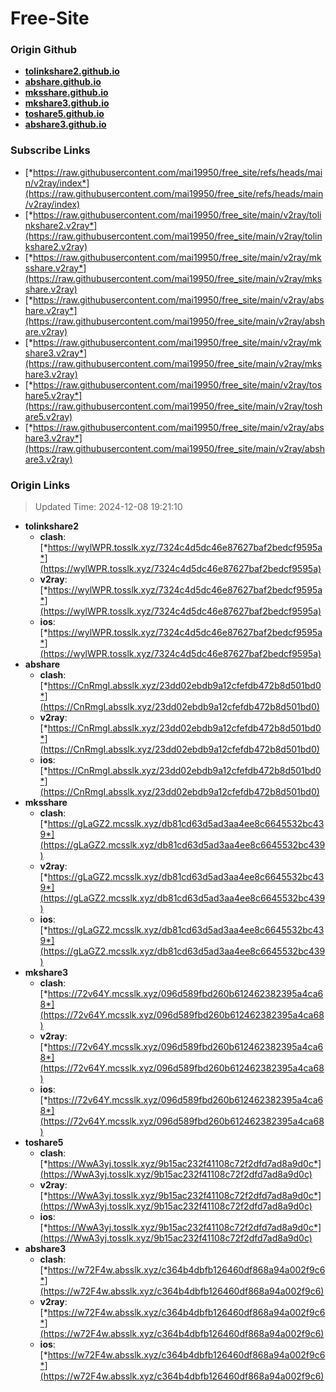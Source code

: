 # Free-Site

### Origin Github

- [**tolinkshare2.github.io**](https://github.com/tolinkshare2/tolinkshare2.github.io)
- [**abshare.github.io**](https://github.com/abshare/abshare.github.io)
- [**mksshare.github.io**](https://github.com/mksshare/mksshare.github.io)
- [**mkshare3.github.io**](https://github.com/mkshare3/mkshare3.github.io)
- [**toshare5.github.io**](https://github.com/toshare5/toshare5.github.io)
- [**abshare3.github.io**](https://github.com/abshare3/abshare3.github.io)

### Subscribe Links

- [*https://raw.githubusercontent.com/mai19950/free_site/refs/heads/main/v2ray/index*](https://raw.githubusercontent.com/mai19950/free_site/refs/heads/main/v2ray/index)
- [*https://raw.githubusercontent.com/mai19950/free_site/main/v2ray/tolinkshare2.v2ray*](https://raw.githubusercontent.com/mai19950/free_site/main/v2ray/tolinkshare2.v2ray)
- [*https://raw.githubusercontent.com/mai19950/free_site/main/v2ray/mksshare.v2ray*](https://raw.githubusercontent.com/mai19950/free_site/main/v2ray/mksshare.v2ray)
- [*https://raw.githubusercontent.com/mai19950/free_site/main/v2ray/abshare.v2ray*](https://raw.githubusercontent.com/mai19950/free_site/main/v2ray/abshare.v2ray)
- [*https://raw.githubusercontent.com/mai19950/free_site/main/v2ray/mkshare3.v2ray*](https://raw.githubusercontent.com/mai19950/free_site/main/v2ray/mkshare3.v2ray)
- [*https://raw.githubusercontent.com/mai19950/free_site/main/v2ray/toshare5.v2ray*](https://raw.githubusercontent.com/mai19950/free_site/main/v2ray/toshare5.v2ray)
- [*https://raw.githubusercontent.com/mai19950/free_site/main/v2ray/abshare3.v2ray*](https://raw.githubusercontent.com/mai19950/free_site/main/v2ray/abshare3.v2ray)

### Origin Links

> Updated Time: 2024-12-08 19:21:10

- **tolinkshare2**
  - **clash**: [*https://wylWPR.tosslk.xyz/7324c4d5dc46e87627baf2bedcf9595a*](https://wylWPR.tosslk.xyz/7324c4d5dc46e87627baf2bedcf9595a)
  - **v2ray**: [*https://wylWPR.tosslk.xyz/7324c4d5dc46e87627baf2bedcf9595a*](https://wylWPR.tosslk.xyz/7324c4d5dc46e87627baf2bedcf9595a)
  - **ios**: [*https://wylWPR.tosslk.xyz/7324c4d5dc46e87627baf2bedcf9595a*](https://wylWPR.tosslk.xyz/7324c4d5dc46e87627baf2bedcf9595a)
- **abshare**
  - **clash**: [*https://CnRmgI.absslk.xyz/23dd02ebdb9a12cfefdb472b8d501bd0*](https://CnRmgI.absslk.xyz/23dd02ebdb9a12cfefdb472b8d501bd0)
  - **v2ray**: [*https://CnRmgI.absslk.xyz/23dd02ebdb9a12cfefdb472b8d501bd0*](https://CnRmgI.absslk.xyz/23dd02ebdb9a12cfefdb472b8d501bd0)
  - **ios**: [*https://CnRmgI.absslk.xyz/23dd02ebdb9a12cfefdb472b8d501bd0*](https://CnRmgI.absslk.xyz/23dd02ebdb9a12cfefdb472b8d501bd0)
- **mksshare**
  - **clash**: [*https://gLaGZ2.mcsslk.xyz/db81cd63d5ad3aa4ee8c6645532bc439*](https://gLaGZ2.mcsslk.xyz/db81cd63d5ad3aa4ee8c6645532bc439)
  - **v2ray**: [*https://gLaGZ2.mcsslk.xyz/db81cd63d5ad3aa4ee8c6645532bc439*](https://gLaGZ2.mcsslk.xyz/db81cd63d5ad3aa4ee8c6645532bc439)
  - **ios**: [*https://gLaGZ2.mcsslk.xyz/db81cd63d5ad3aa4ee8c6645532bc439*](https://gLaGZ2.mcsslk.xyz/db81cd63d5ad3aa4ee8c6645532bc439)
- **mkshare3**
  - **clash**: [*https://72v64Y.mcsslk.xyz/096d589fbd260b612462382395a4ca68*](https://72v64Y.mcsslk.xyz/096d589fbd260b612462382395a4ca68)
  - **v2ray**: [*https://72v64Y.mcsslk.xyz/096d589fbd260b612462382395a4ca68*](https://72v64Y.mcsslk.xyz/096d589fbd260b612462382395a4ca68)
  - **ios**: [*https://72v64Y.mcsslk.xyz/096d589fbd260b612462382395a4ca68*](https://72v64Y.mcsslk.xyz/096d589fbd260b612462382395a4ca68)
- **toshare5**
  - **clash**: [*https://WwA3yj.tosslk.xyz/9b15ac232f41108c72f2dfd7ad8a9d0c*](https://WwA3yj.tosslk.xyz/9b15ac232f41108c72f2dfd7ad8a9d0c)
  - **v2ray**: [*https://WwA3yj.tosslk.xyz/9b15ac232f41108c72f2dfd7ad8a9d0c*](https://WwA3yj.tosslk.xyz/9b15ac232f41108c72f2dfd7ad8a9d0c)
  - **ios**: [*https://WwA3yj.tosslk.xyz/9b15ac232f41108c72f2dfd7ad8a9d0c*](https://WwA3yj.tosslk.xyz/9b15ac232f41108c72f2dfd7ad8a9d0c)
- **abshare3**
  - **clash**: [*https://w72F4w.absslk.xyz/c364b4dbfb126460df868a94a002f9c6*](https://w72F4w.absslk.xyz/c364b4dbfb126460df868a94a002f9c6)
  - **v2ray**: [*https://w72F4w.absslk.xyz/c364b4dbfb126460df868a94a002f9c6*](https://w72F4w.absslk.xyz/c364b4dbfb126460df868a94a002f9c6)
  - **ios**: [*https://w72F4w.absslk.xyz/c364b4dbfb126460df868a94a002f9c6*](https://w72F4w.absslk.xyz/c364b4dbfb126460df868a94a002f9c6)
